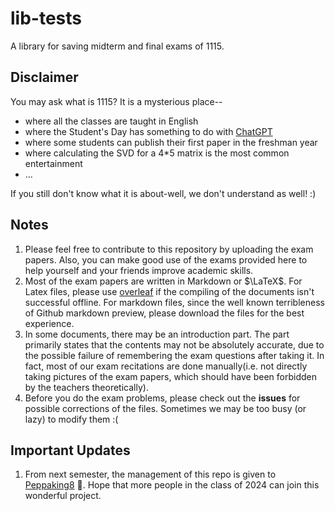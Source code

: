 # lib-tests
A library for saving midterm and final exams of 1115.

## Disclaimer
You may ask what is 1115? It is a mysterious place--
- where all the classes are taught in English
- where the Student's Day has something to do with [ChatGPT](chat.openai.com)
- where some students can publish their first paper in the freshman year
- where calculating the SVD for a 4*5 matrix is the most common entertainment
- ...

If you still don't know what it is about-well, we don't understand as well! :)

## Notes
1. Please feel free to contribute to this repository by uploading the exam papers. Also, you can make good use of the exams provided here to help yourself and your friends improve academic skills.
2. Most of the exam papers are written in Markdown or $\LaTeX$. For Latex files, please use [overleaf](https://www.overleaf.com) if the compiling of the documents isn't successful offline. For markdown files, since the well known terribleness of Github markdown preview, please download the files for the best experience.
3. In some documents, there may be an introduction part. The part primarily states that the contents may not be absolutely accurate, due to the possible failure of remembering the exam questions after taking it. In fact, most of our exam recitations are done manually(i.e. not directly taking pictures of the exam papers, which should have been forbidden by the teachers theoretically).
4. Before you do the exam problems, please check out the **issues** for possible corrections of the files. Sometimes we may be too busy (or lazy) to modify them :(

## Important Updates
1. From next semester, the management of this repo is given to [Peppaking8](https://github.com/peppaking8) 🎉. Hope that more people in the class of 2024 can join this wonderful project.
